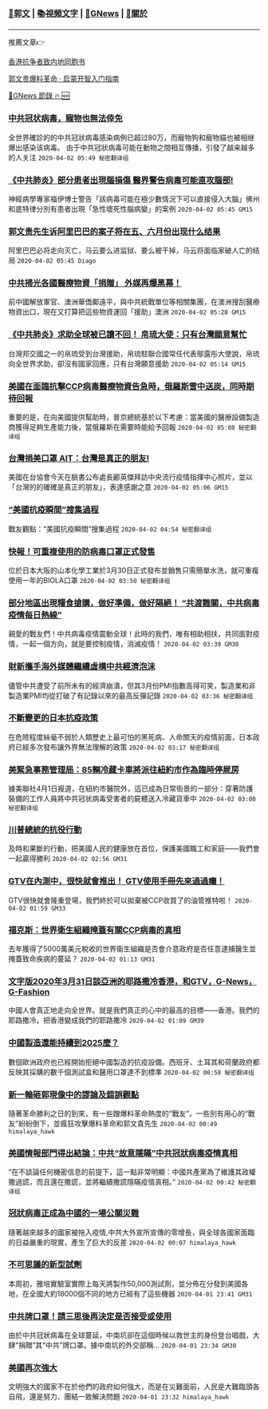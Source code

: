 ###  [:eagle:郭文](https://github.com/ourhimalayas/txt) | [:books:視頻文字](https://github.com/ourhimalayas/txt/blob/master/content/README.md) | [:newspaper:GNews](https://github.com/ourhimalayas/txt/blob/master/content/gnews/README.md) | [:pray:關於](https://github.com/ourhimalayas/home/tree/master/about)
---

推薦文章:point_right:

[香港抗争者致内地同胞书](https://github.com/ourhimalayas/news/blob/master/2019/08/a_letter_from_the_hong_kong_people.md)

[郭文贵爆料革命 · 启蒙开智入门指南](https://github.com/ourhimalayas/txt/issues/1)

[:newspaper:GNews 節錄 :fire: :new:](https://github.com/ourhimalayas/txt/blob/master/content/gnews/README.md) 



### [中共冠状病毒，寵物也無法倖免](/content/gnews/1/README.md)

全世界確診的的中共冠狀病毒感染病例已超过80万，而寵物狗和寵物貓也被相继爆出感染该病毒。 由于中共冠狀病毒可能在動物之間相互傳播，引發了越来越多的人关注  `2020-04-02 05:49 秘密翻译组`

### [《中共肺炎》部分患者出現腦損傷 醫界警告病毒可能直攻腦部!](/content/gnews/2/README.md)

神經病學專家福伊博士警告「該病毒可能在極少數情況下可以直接侵入大腦」佛州和底特律分別有患者出現「急性壞死性腦病變」的案例  `2020-04-02 05:45 GM15`

### [郭文贵先生诉阿里巴巴的案子将在五、六月份出现什么结果](/content/gnews/3/README.md)

阿里巴巴必将走向灭亡，马云要么进监狱、要么被干掉，马云将面临家破人亡的结局  `2020-04-02 05:45 Diago`

### [中共掃光各國醫療物資「捐贈」 外媒再爆黑幕！](/content/gnews/4/README.md)

前中國解放軍官、澳洲華僑鄺遠平，與中共統戰單位等相關集團，在澳洲搜刮醫療物資出口，現在又打算把這些物資運回「援助」澳洲  `2020-04-02 05:28 GM15`

### [《中共肺炎》求助全球被已讀不回！ 帛琉大使：只有台灣願意幫忙](/content/gnews/5/README.md)

台灣邦交國之一的帛琉受到台灣援助，帛琉駐聯合國常任代表鄔露彤大使說，帛琉向全世界求助，卻沒有國家回應，只有台灣願意援助  `2020-04-02 05:14 GM15`

### [美國在面臨抗擊CCP病毒醫療物資告急時，俄羅斯雪中送炭，同時期待回報](/content/gnews/6/README.md)

重要的是，在向美國提供幫助時，普京總統基於以下考慮：當美國的醫療設備製造商獲得足夠生產能力後，當俄羅斯在需要時能給予回報  `2020-04-02 05:08 秘密翻译组`

### [台灣捐美口罩 AIT：台灣是真正的朋友!](/content/gnews/7/README.md)

美國在台協會今天在臉書公布處長酈英傑拜訪中央流行疫情指揮中心照片，並以「台灣的的確確是真正的朋友」，表達感謝之意  `2020-04-02 05:06 GM15`

### [“美國抗疫瞬間”搜集過程](/content/gnews/8/README.md)

戰友觀點：“美國抗疫瞬間”搜集過程  `2020-04-02 04:54 秘密翻译组`

### [快報！可重複使用的防病毒口罩正式發售](/content/gnews/9/README.md)

位於日本大阪的山本化學工業於3月30日正式發布並銷售只需簡單水洗，就可重複使用一年的BIOLA口罩  `2020-04-02 03:50 秘密翻译组`

### [部分地區出現糧食搶購，做好準備，做好隔絕！ “共渡難關，中共病毒疫情每日熱線”](/content/gnews/10/README.md)

親愛的戰友們！中共病毒疫情震動全球！此時的我們，唯有相助相扶，共同面對疫情，一起一個方向，就是要控制疫情，消滅疫情！  `2020-04-02 03:39 GM30`

### [財新攜手海外媒體繼續虛構中共經濟泡沫](/content/gnews/11/README.md)

儘管中共遭受了前所未有的經濟崩潰，但其3月份PMI指數高得可笑，製造業和非製造業PMI均從打破了有記錄以來的最高反彈記錄  `2020-04-02 03:36 秘密翻译组`

### [不斷變更的日本抗疫政策](/content/gnews/12/README.md)

在危險程度絲毫不弱於人類歷史上最可怕的黑死病、人命關天的疫情前面，日本政府已經多次發布讓外界無法理解的政策  `2020-04-02 03:17 秘密翻译组`

### [美緊急事務管理局：85輛冷藏卡車將派往紐約市作為臨時停屍房](/content/gnews/13/README.md)

據美聯社4月1日报道，在紐約市醫院外，這已成為日常街景的一部分：穿著防護裝備的工作人員將中共冠状病毒受害者的屍體送入冷藏貨車中  `2020-04-02 03:00 秘密翻译组`

### [川普總統的抗役行動](/content/gnews/14/README.md)

及時和果斷的行動，把美國人民的健康放在首位，保護美國職工和家庭——我們會一起贏得勝利
 `2020-04-02 02:56 GM31`

### [GTV在內測中，很快就會推出！ GTV使用手冊先來過過癮！](/content/gnews/15/README.md)

GTV很快就會隆重登場，我們終於可以拋棄被CCP收買了的油管推特啦！  `2020-04-02 01:59 GM33`

### [福克斯：世界衛生組織掩蓋有關CCP病毒的真相](/content/gnews/16/README.md)

去年獲得了5000萬美元稅收的世界衛生組織是否會介意政府是否任意逮捕醫生並掩蓋致命疾病的蔓延？  `2020-04-02 01:13 GM31`

### [文字版2020年3月31日談亞洲的耶路撒冷香港，和GTV，G-News，G-Fashion](/content/gnews/17/README.md)

中國人會真正地走向全世界。就是我們真正的心中的最高的目標——香港。我們的耶路撒冷，把香港變成我們的耶路撒冷  `2020-04-02 01:09 GM39`

### [中國製造還能持續到2025麼？](/content/gnews/18/README.md)

數個歐洲政府也已經開始拒絕中國製造的抗疫設備。西班牙、土耳其和荷蘭政府都反映其採購的數千個測試盒和醫用口罩達不到標準  `2020-04-02 00:58 秘密翻译组`

### [新一輪砸郭現像中的謬論及錯誤觀點](/content/gnews/19/README.md)

隨著革命勝利之日的到來，有一些蹭爆料革命熱度的“戰友”，一些別有用心的“戰友”紛紛倒下，並瘋狂攻擊爆料革命和郭文貴先生  `2020-04-02 00:49 himalaya_hawk`

### [美國情報部門得出結論：中共“故意隱瞞”中共冠狀病毒疫情真相](/content/gnews/20/README.md)

“在不談論任何機密信息的前提下，這一點非常明顯：中國共產黨為了維護其政權撒過謊，而且還在撒謊，並將繼續撒謊隱瞞疫情真相。”  `2020-04-02 00:42 秘密翻译组`

### [冠狀病毒正成為中國的一場公關災難](/content/gnews/21/README.md)

隨著越來越多的國家被拖入疫情,中共大外宣所宣傳的零增長，與全球各國家面臨的日益嚴重的現實，產生了巨大的反差  `2020-04-02 00:07 himalaya_hawk`

### [不可思議的新型試劑](/content/gnews/22/README.md)

本周初，雅培實驗室實際上每天將製作50,000測試劑，並分佈在分發到美國各地，在全國大約18000個不同的地方已經有了這些機器  `2020-04-01 23:41 GM31`

### [中共牌口罩！請三思後再決定是否接受或使用](/content/gnews/23/README.md)

由於中共冠狀病毒在全球蔓延，中南坑卻在這個時候以救世主的身份登台唱戲，大肆“捐贈”其“中共”牌口罩。據中南坑的外交部稱...  `2020-04-01 23:34 GM30`

### [美國再次強大](/content/gnews/24/README.md)

文明強大的國家不在於他們的政府如何強大，而是在災難面前，人民是大難臨頭各自飛，還是努力、團結一致解決問題  `2020-04-01 23:32 himalaya_hawk`

